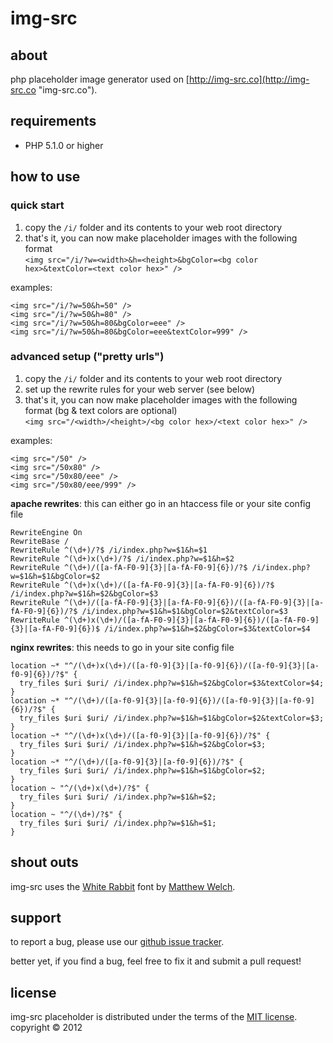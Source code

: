 # img-src #

## about ##

php placeholder image generator used on [http://img-src.co](http://img-src.co "img-src.co").

## requirements ##

*  PHP 5.1.0 or higher

## how to use ##

### quick start ###

1.  copy the `/i/` folder and its contents to your web root directory
2.  that's it, you can now make placeholder images with the following format  
    `<img src="/i/?w=<width>&h=<height>&bgColor=<bg color hex>&textColor=<text color hex>" />`

examples:

	<img src="/i/?w=50&h=50" />
	<img src="/i/?w=50&h=80" />
	<img src="/i/?w=50&h=80&bgColor=eee" />
	<img src="/i/?w=50&h=80&bgColor=eee&textColor=999" />

### advanced setup ("pretty urls") ###

1.  copy the `/i/` folder and its contents to your web root directory
2.  set up the rewrite rules for your web server (see below)
3.  that's it, you can now make placeholder images with the following format (bg & text colors are optional)  
    `<img src="/<width>/<height>/<bg color hex>/<text color hex>" />`

examples:

	<img src="/50" />
	<img src="/50x80" />
	<img src="/50x80/eee" />
	<img src="/50x80/eee/999" />


**apache rewrites**: this can either go in an htaccess file or your site config file

	RewriteEngine On
	RewriteBase /
	RewriteRule ^(\d+)/?$ /i/index.php?w=$1&h=$1
	RewriteRule ^(\d+)x(\d+)/?$ /i/index.php?w=$1&h=$2
	RewriteRule ^(\d+)/([a-fA-F0-9]{3}|[a-fA-F0-9]{6})/?$ /i/index.php?w=$1&h=$1&bgColor=$2
	RewriteRule ^(\d+)x(\d+)/([a-fA-F0-9]{3}|[a-fA-F0-9]{6})/?$ /i/index.php?w=$1&h=$2&bgColor=$3
	RewriteRule ^(\d+)/([a-fA-F0-9]{3}|[a-fA-F0-9]{6})/([a-fA-F0-9]{3}|[a-fA-F0-9]{6})/?$ /i/index.php?w=$1&h=$1&bgColor=$2&textColor=$3
	RewriteRule ^(\d+)x(\d+)/([a-fA-F0-9]{3}|[a-fA-F0-9]{6})/([a-fA-F0-9]{3}|[a-fA-F0-9]{6})$ /i/index.php?w=$1&h=$2&bgColor=$3&textColor=$4

**nginx rewrites**: this needs to go in your site config file  

    location ~* "^/(\d+)x(\d+)/([a-f0-9]{3}|[a-f0-9]{6})/([a-f0-9]{3}|[a-f0-9]{6})/?$" {  
      try_files $uri $uri/ /i/index.php?w=$1&h=$2&bgColor=$3&textColor=$4;  
    }  
    location ~* "^/(\d+)/([a-f0-9]{3}|[a-f0-9]{6})/([a-f0-9]{3}|[a-f0-9]{6})/?$" {  
      try_files $uri $uri/ /i/index.php?w=$1&h=$1&bgColor=$2&textColor=$3;  
    }  
    location ~* "^/(\d+)x(\d+)/([a-f0-9]{3}|[a-f0-9]{6})/?$" {  
      try_files $uri $uri/ /i/index.php?w=$1&h=$2&bgColor=$3;  
    }  
    location ~* "^/(\d+)/([a-f0-9]{3}|[a-f0-9]{6})/?$" {  
      try_files $uri $uri/ /i/index.php?w=$1&h=$1&bgColor=$2;  
    }  
    location ~ "^/(\d+)x(\d+)/?$" {
      try_files $uri $uri/ /i/index.php?w=$1&h=$2;  
    }  
    location ~ "^/(\d+)/?$" {
      try_files $uri $uri/ /i/index.php?w=$1&h=$1;  
    }

## shout outs ##

img-src uses the [White Rabbit](http://www.squaregear.net/fonts/whitrabt.shtml "White Rabbit") font by [Matthew Welch](http://www.squaregear.net/ "Matthew Welch").

## support ##

to report a bug, please use our [github issue tracker](https://github.com/img-src/placeholder/issues "github issue tracker").

better yet, if you find a bug, feel free to fix it and submit a pull request!

## license ##
img-src placeholder is distributed under the terms of the [MIT license](http://www.opensource.org/licenses/mit-license.php). copyright © 2012